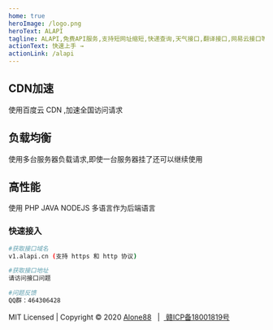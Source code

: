 ```yaml
---
home: true
heroImage: /logo.png
heroText: ALAPI
tagline: ALAPI,免费API服务,支持短网址缩短,快递查询,天气接口,翻译接口,网易云接口等...
actionText: 快速上手 →
actionLink: /alapi
---
```


<div style="text-align: center">
  <Bit/>
</div>

<div class="features">
  <div class="feature">
    <h2>CDN加速</h2>
    <p>使用百度云 CDN ,加速全国访问请求</p>
  </div>
  <div class="feature">
    <h2>负载均衡</h2>
    <p>使用多台服务器负载请求,即使一台服务器挂了还可以继续使用</p>
  </div>
  <div class="feature">
    <h2>高性能</h2>
    <p>使用 PHP JAVA NODEJS 多语言作为后端语言</p>
  </div>
</div>

### 快速接入
```bash
#获取接口域名
v1.alapi.cn (支持 https 和 http 协议)

#获取接口地址
请访问接口问题

#问题反馈
QQ群：464306428
```

<div class="footer">
<p>MIT Licensed | Copyright © 2020 <a href="https://alone88.cn" target="_blank" title="Alone88">Alone88</a> &nbsp;  | &nbsp;<a href="http://www.beian.miit.gov.cn/" target="_blank"  title="备案号"> 赣ICP备18001819号</a></p>
</div>

